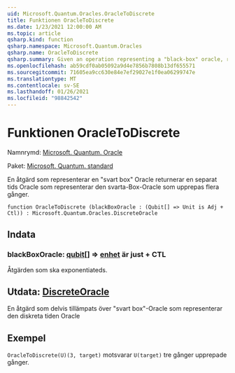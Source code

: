 ```yaml
---
uid: Microsoft.Quantum.Oracles.OracleToDiscrete
title: Funktionen OracleToDiscrete
ms.date: 1/23/2021 12:00:00 AM
ms.topic: article
qsharp.kind: function
qsharp.namespace: Microsoft.Quantum.Oracles
qsharp.name: OracleToDiscrete
qsharp.summary: Given an operation representing a "black-box" oracle, returns a discrete-time oracle which represents the "black-box" oracle repeated multiple times.
ms.openlocfilehash: ab59cdf0ab05092a9d4e7856b7808b13df655571
ms.sourcegitcommit: 71605ea9cc630e84e7ef29027e1f0ea06299747e
ms.translationtype: MT
ms.contentlocale: sv-SE
ms.lasthandoff: 01/26/2021
ms.locfileid: "98842542"
---
```

# <a name="oracletodiscrete-function"></a>Funktionen OracleToDiscrete

Namnrymd: [Microsoft. Quantum. Oracle](xref:Microsoft.Quantum.Oracles)

Paket: [Microsoft. Quantum. standard](https://nuget.org/packages/Microsoft.Quantum.Standard)


En åtgärd som representerar en "svart box" Oracle returnerar en separat tids Oracle som representerar den svarta-Box-Oracle som upprepas flera gånger.

```qsharp
function OracleToDiscrete (blackBoxOracle : (Qubit[] => Unit is Adj + Ctl)) : Microsoft.Quantum.Oracles.DiscreteOracle
```


## <a name="input"></a>Indata

### <a name="blackboxoracle--qubit--unit--is-adj--ctl"></a>blackBoxOracle: [qubit](xref:microsoft.quantum.lang-ref.qubit)[] => [enhet](xref:microsoft.quantum.lang-ref.unit)  är just + CTL

Åtgärden som ska exponentiateds.



## <a name="output--discreteoracle"></a>Utdata: [DiscreteOracle](xref:Microsoft.Quantum.Oracles.DiscreteOracle)

En åtgärd som delvis tillämpats över "svart box"-Oracle som representerar den diskreta tiden Oracle

## <a name="example"></a>Exempel

`OracleToDiscrete(U)(3, target)` motsvarar `U(target)` tre gånger upprepade gånger.